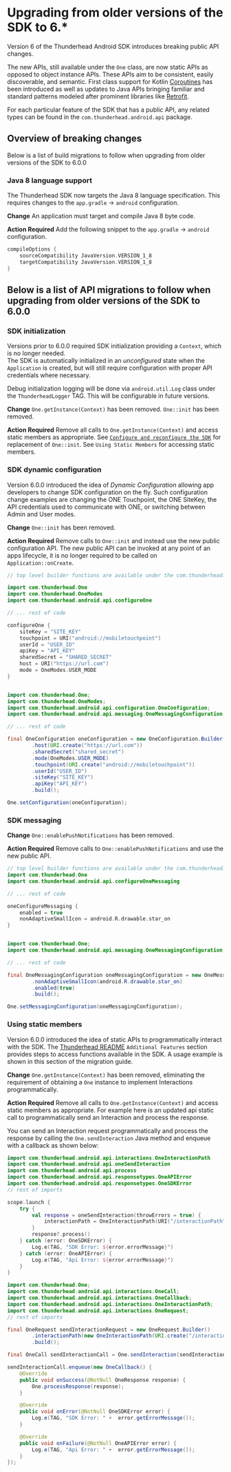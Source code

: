 # Upgrading from older versions of the SDK to 6.*

Version 6 of the Thunderhead Android SDK introduces breaking public API changes.

The new APIs, still available under the `One` class, are now static APIs as opposed to 
object instance APIs.  These APIs aim to be consistent, easily discoverable, and semantic.
First class support for Kotlin [Coroutines](https://kotlinlang.org/docs/reference/coroutines-overview.html) has been introduced as well as updates to 
Java APIs bringing familiar and standard patterns modeled after prominent libraries
like [Retrofit](https://square.github.io/retrofit/).

For each particular feature of the SDK that has a public API, any related types can
be found in the `com.thunderhead.android.api` package.

## Overview of breaking changes

Below is a list of build migrations to follow when upgrading from older versions of the SDK to 6.0.0

### Java 8 language support

The Thunderhead SDK now targets the Java 8 language specification.  This requires
changes to the `app.gradle` -> `android` configuration.  

**Change**
An application must target and compile Java 8 byte code.

**Action Required**
Add the following snippet to the `app.gradle` -> `android` configuration.

```groovy
compileOptions { 
    sourceCompatibility JavaVersion.VERSION_1_8 
    targetCompatibility JavaVersion.VERSION_1_8 
}
``` 

## Below is a list of API migrations to follow when upgrading from older versions of the SDK to 6.0.0

### SDK initialization 

Versions prior to 6.0.0 required SDK initialization providing a `Context`, which is no longer needed.  
The SDK is automatically initialized in an *unconfigured* state when the `Application` is created, 
but will still require configuration with proper API credentials where necessary.

Debug initialization logging will be done via `android.util.Log`
class under the `ThunderheadLogger` TAG. This will be configurable in future
versions.

**Change**
`One.getInstance(Context)` has been removed.
`One::init` has been removed.

**Action Required**
Remove all calls to `One.getInstance(Context)` and access static members 
as appropriate. See [`Configure and reconfigure the SDK`](README.md#configure-and-reconfigure-the-sdk) for replacement of `One::init`.
See `Using Static Members` for accessing static members.

### SDK dynamic configuration
Version 6.0.0 introduced the idea of _Dynamic Configuration_ allowing app
developers to change SDK configuration on the fly. Such configuration
change examples are changing the ONE Touchpoint, the ONE SiteKey, 
the API credentials used to communicate with ONE, or switching between Admin and User modes. 

**Change**
`One::init` has been removed.

**Action Required**
Remove calls to `One::init` and instead use the new public configuration API.
The new public API can be invoked at any point of an apps lifecycle, it 
is no longer required to be called on `Application::onCreate`.

```kotlin
// top level builder functions are available under the com.thunderhead.android.api package

import com.thunderhead.One
import com.thunderhead.OneModes
import com.thunderhead.android.api.configureOne

// ... rest of code

configureOne {
    siteKey = "SITE_KEY"
    touchpoint = URI("android://mobiletouchpoint")
    userId = "USER_ID"
    apiKey = "API_KEY"
    sharedSecret = "SHARED_SECRET"
    host = URI("https://url.com")
    mode = OneModes.USER_MODE
}
```

```java

import com.thunderhead.One;
import com.thunderhead.OneModes;
import com.thunderhead.android.api.configuration.OneConfiguration;
import com.thunderhead.android.api.messaging.OneMessagingConfiguration;

// ... rest of code

final OneConfiguration oneConfiguration = new OneConfiguration.Builder()
        .host(URI.create("https://url.com"))
        .sharedSecret("shared_secret")
        .mode(OneModes.USER_MODE)
        .touchpoint(URI.create("android://mobiletouchpoint"))
        .userId("USER_ID")
        .siteKey("SITE_KEY")
        .apiKey("API_KEY")
        .build();

One.setConfiguration(oneConfiguration);
```

### SDK messaging

**Change**
`One::enablePushNotifications` has been removed.

**Action Required**
Remove calls to `One::enablePushNotifications` and use the new public API.


```kotlin
// top level builder functions are available under the com.thunderhead.android.api package
import com.thunderhead.One
import com.thunderhead.android.api.configureOneMessaging

// ... rest of code

oneConfigureMessaging {
    enabled = true
    nonAdaptiveSmallIcon = android.R.drawable.star_on
}
```

```java

import com.thunderhead.One;
import com.thunderhead.android.api.messaging.OneMessagingConfiguration;

// ... rest of code

final OneMessagingConfiguration oneMessagingConfiguration = new OneMessagingConfiguration.Builder()
        .nonAdaptiveSmallIcon(android.R.drawable.star_on)
        .enabled(true)
        .build();

One.setMessagingConfiguration(oneMessagingConfiguration);
```
### Using static members

Version 6.0.0 introduced the idea of static APIs to programmatically interact with the SDK.
The [Thunderhead README](README.md#additional-features) `Additional Features` section provides steps to access functions
available in the SDK.  A usage example is shown in this section of the migration guide.

**Change**
`One.getInstance(Context)` has been removed, eliminating the requirement of
obtaining a `One` instance to implement Interactions programmatically.

**Action Required**
Remove all calls to `One.getInstance(Context)` and access static members
as appropriate.  For example here is an updated api static call to programmatically
send an Interaction and process the response.

You can send an Interaction request programmatically and process the response
by calling the `One.sendInteraction` Java method and enqueue with a callback as shown below:

```kotlin
import com.thunderhead.android.api.interactions.OneInteractionPath
import com.thunderhead.android.api.oneSendInteraction
import com.thunderhead.android.api.process
import com.thunderhead.android.api.responsetypes.OneAPIError
import com.thunderhead.android.api.responsetypes.OneSDKError
// rest of imports

scope.launch {
    try {
        val response = oneSendInteraction(throwErrors = true) {
            interactionPath = OneInteractionPath(URI("/interactionPath"))
        }
        response?.process()
    } catch (error: OneSDKError) {
        Log.e(TAG, "SDK Error: ${error.errorMessage}")
    } catch (error: OneAPIError) {
        Log.e(TAG, "Api Error: ${error.errorMessage}")
    }
}
```

```java
import com.thunderhead.One;
import com.thunderhead.android.api.interactions.OneCall;
import com.thunderhead.android.api.interactions.OneCallback;
import com.thunderhead.android.api.interactions.OneInteractionPath;
import com.thunderhead.android.api.interactions.OneRequest;
// rest of imports

final OneRequest sendInteractionRequest = new OneRequest.Builder()
        .interactionPath(new OneInteractionPath(URI.create("/interactionPath")))
        .build();

final OneCall sendInteractionCall = One.sendInteraction(sendInteractionRequest);

sendInteractionCall.enqueue(new OneCallback() {
    @Override
    public void onSuccess(@NotNull OneResponse response) {
        One.processResponse(response);
    }

    @Override
    public void onError(@NotNull OneSDKError error) {
        Log.e(TAG, "SDK Error: " +  error.getErrorMessage());
    }

    @Override
    public void onFailure(@NotNull OneAPIError error) {
        Log.e(TAG, "Api Error: " +  error.getErrorMessage());
    }
});
```
